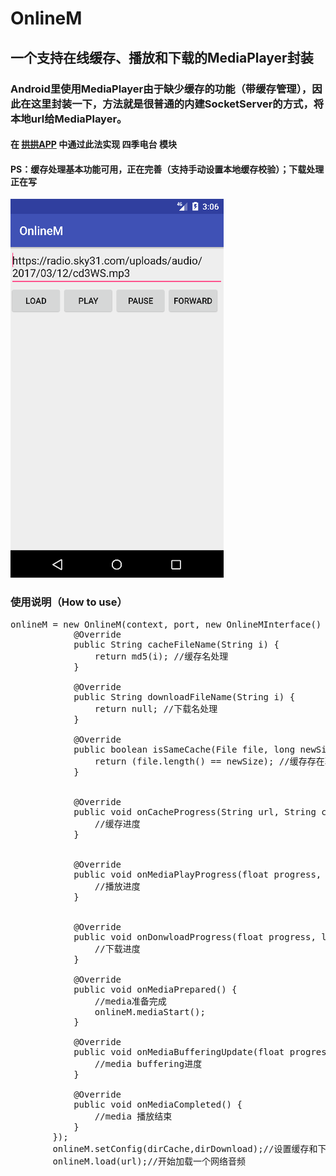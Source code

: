 # OnlineM
## 一个支持在线缓存、播放和下载的MediaPlayer封装
### Android里使用MediaPlayer由于缺少缓存的功能（带缓存管理），因此在这里封装一下，方法就是很普通的内建SocketServer的方式，将本地url给MediaPlayer。
#### 在 [拱拱APP](https://g.sky31.com) 中通过此法实现 四季电台 模块
#### PS：缓存处理基本功能可用，正在完善（支持手动设置本地缓存校验）；下载处理正在写

<img src="preview.gif" />

### 使用说明（How to use）
<pre>
onlineM = new OnlineM(context, port, new OnlineMInterface() {
            @Override
            public String cacheFileName(String i) {
                return md5(i); //缓存名处理
            }

            @Override
            public String downloadFileName(String i) {
                return null; //下载名处理
            }

            @Override
            public boolean isSameCache(File file, long newSize) {
                return (file.length() == newSize); //缓存存在验证
            }


            @Override
            public void onCacheProgress(String url, String cacheUri, float progress) {
                //缓存进度
            }


            @Override
            public void onMediaPlayProgress(float progress, long cur, long duration) {
                //播放进度
            }


            @Override
            public void onDonwloadProgress(float progress, long downloaded, long filesize) {
                //下载进度
            }

            @Override
            public void onMediaPrepared() {
                //media准备完成
                onlineM.mediaStart();
            }

            @Override
            public void onMediaBufferingUpdate(float progress) {
                //media buffering进度
            }
            
            @Override
            public void onMediaCompleted() {
                //media 播放结束
            }
        });
        onlineM.setConfig(dirCache,dirDownload);//设置缓存和下载目录
        onlineM.load(url);//开始加载一个网络音频
</pre>